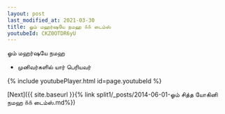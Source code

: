 ```yaml
---
layout: post
last_modified_at: 2021-03-30
title: ஓம் மஹர்ஷயே நமஹ ௧௧ டைம்ஸ்
youtubeId: CKZ0OTDR6yU
---
```

 
 
 ஓம் மஹர்ஷயே நமஹ  
 
 -  முனிவர்களில் யார் பெரியவர் 
 
  
 
  
 
 
 
 
 
 


{% include youtubePlayer.html id=page.youtubeId %}
 
[Next]({{ site.baseurl }}{% link  split1/_posts/2014-06-01-ஓம் சித்த யோகினி நமஹ ௧௧ டைம்ஸ்.md%})
 
